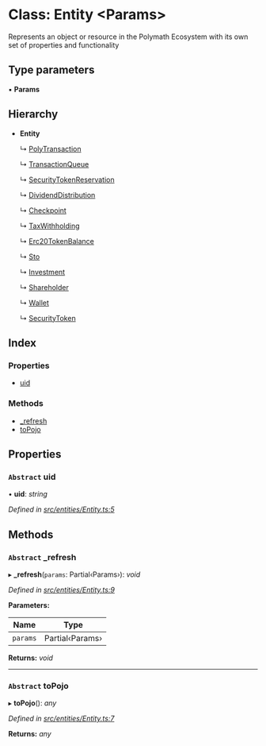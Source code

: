 # Class: Entity <**Params**>

Represents an object or resource in the Polymath Ecosystem with its own set of properties and functionality

## Type parameters

▪ **Params**

## Hierarchy

- **Entity**

  ↳ [PolyTransaction](_entities_polytransaction_.polytransaction.md)

  ↳ [TransactionQueue](_entities_transactionqueue_.transactionqueue.md)

  ↳ [SecurityTokenReservation](_entities_securitytokenreservation_.securitytokenreservation.md)

  ↳ [DividendDistribution](_entities_dividenddistribution_.dividenddistribution.md)

  ↳ [Checkpoint](_entities_checkpoint_.checkpoint.md)

  ↳ [TaxWithholding](_entities_taxwithholding_.taxwithholding.md)

  ↳ [Erc20TokenBalance](_entities_erc20tokenbalance_.erc20tokenbalance.md)

  ↳ [Sto](_entities_sto_.sto.md)

  ↳ [Investment](_entities_investment_.investment.md)

  ↳ [Shareholder](_entities_shareholder_.shareholder.md)

  ↳ [Wallet](_entities_wallet_.wallet.md)

  ↳ [SecurityToken](_entities_securitytoken_securitytoken_.securitytoken.md)

## Index

### Properties

- [uid](_entities_entity_.entity.md#abstract-uid)

### Methods

- [\_refresh](_entities_entity_.entity.md#abstract-_refresh)
- [toPojo](_entities_entity_.entity.md#abstract-topojo)

## Properties

### `Abstract` uid

• **uid**: _string_

_Defined in [src/entities/Entity.ts:5](https://github.com/PolymathNetwork/polymath-sdk/blob/660aba8/src/entities/Entity.ts#L5)_

## Methods

### `Abstract` \_refresh

▸ **\_refresh**(`params`: Partial‹Params›): _void_

_Defined in [src/entities/Entity.ts:9](https://github.com/PolymathNetwork/polymath-sdk/blob/660aba8/src/entities/Entity.ts#L9)_

**Parameters:**

| Name     | Type            |
| -------- | --------------- |
| `params` | Partial‹Params› |

**Returns:** _void_

---

### `Abstract` toPojo

▸ **toPojo**(): _any_

_Defined in [src/entities/Entity.ts:7](https://github.com/PolymathNetwork/polymath-sdk/blob/660aba8/src/entities/Entity.ts#L7)_

**Returns:** _any_
